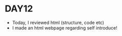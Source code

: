 # DAY12
- Today, I reviewed html (structure, code etc)
- I made an html webpage regarding self introduce!
